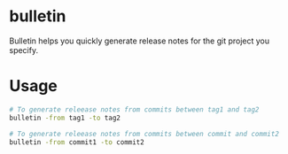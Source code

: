 # bulletin

Bulletin helps you quickly generate release notes for the git project you specify.

# Usage

```bash
# To generate releease notes from commits between tag1 and tag2
bulletin -from tag1 -to tag2

# To generate releease notes from commits between commit and commit2
bulletin -from commit1 -to commit2
```
